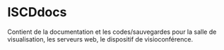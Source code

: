 # ISCDdocs  
Contient de la documentation et les codes/sauvegardes pour la salle de visualisation, les serveurs web, le dispositif de visioconférence.
